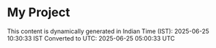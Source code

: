 # My Project

This content is dynamically generated in Indian Time (IST): 2025-06-25 10:30:33 IST
Converted to UTC: 2025-06-25 05:00:33 UTC
